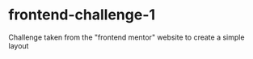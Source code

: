 # frontend-challenge-1
Challenge taken from the "frontend mentor" website to create a simple layout

